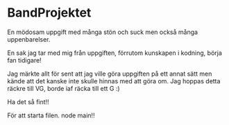 # BandProjektet
 
En mödosam uppgift med många stön och suck men också många uppenbarelser.

En sak jag tar med mig från uppgiften, förrutom kunskapen i kodning, börja fan tidigare!

Jag märkte allt för sent att jag ville göra uppgiften på ett annat sätt men kände att det kanske inte skulle hinnas med att göra om. Jag hoppas detta räckre till VG, borde iaf räcka till ett G :)

Ha det så fint!!

För att starta filen. node main!!